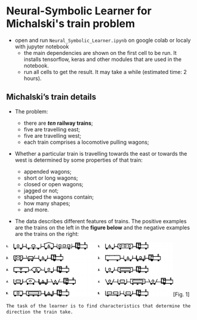# Neural-Symbolic Learner for Michalski's train problem

* open and run `Neural_Symbolic_Learner.ipynb` on google colab or localy with jupyter notebook
  * the main dependencies are shown on the first cell to be run. It installs tensorflow, keras and other modules that are used in the notebook.
  * run all cells to get the result. It may take a while (estimated time: 2 hours).

## Michalski’s train details

* The problem: 
  * there are **_ten_ railway trains**;
  * five are travelling east;
  * five are travelling west;
  * each train comprises a locomotive pulling wagons;
* Whether a particular train is travelling towards the east or towards the west is determined by some properties of that train:
  * appended wagons;
  * short or long wagons;
  * closed or open wagons;
  * jagged or not;
  * shaped the wagons contain;
  * how many shapes;
  * and more.

* The data describes different features of trains. The positive examples are the trains on the left in the **figure below** and the negative examples are the trains on the right:

![Fig. 1](./trains.png)[Fig. 1]

    The task of the learner is to find characteristics that determine the direction the train take.